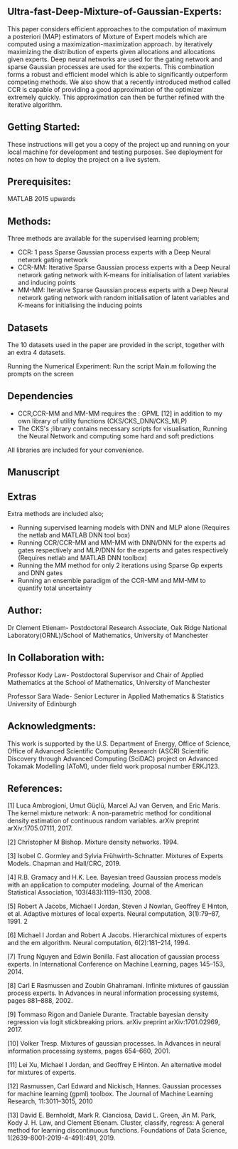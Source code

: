 Ultra-fast-Deep-Mixture-of-Gaussian-Experts:
---------------------------------------------
This paper considers efficient approaches to the computation of maximum a posteriori (MAP)
estimators of Mixture of Expert models which are computed using a maximization-maximization approach.
 by iteratively maximizing the distribution of experts given allocations
 and allocations given experts. 
 Deep neural networks are used for 
 the gating network and sparse Gaussian processes are used for the 
 experts. This combination forms a robust and efficient model which is able
 to significantly outperform competing methods. 
 We also show that a recently introduced method called CCR 
 is capable of providing a good approximation of the optimizer 
 extremely quickly. This approximation can then be further refined 
 with the iterative algorithm.

Getting Started:
---------------------------------
These instructions will get you a copy of the project up and running on your local machine for development and testing purposes. 
See deployment for notes on how to deploy the project on a live system.


Prerequisites:
-------------------------------
MATLAB 2015 upwards

Methods:
-------------------------------
Three methods are available for the supervised learning problem;
- CCR: 1 pass Sparse Gaussian process experts with a Deep Neural network gating network
- CCR-MM: Iterative Sparse Gaussian process experts with a Deep Neural network gating network with K-means for initialisation of latent variables 
and inducing points
- MM-MM: Iterative Sparse Gaussian process experts with a Deep Neural network gating network with random initialisation of latent variables 
and K-means for initialising the inducing points


Datasets
-----------------------------
The 10 datasets used in the paper are provided in the script, together with an extra 4 datasets.

Running the Numerical Experiment:
Run the script Main.m following the prompts on the screen

Dependencies
----------------------------
- CCR,CCR-MM and MM-MM requires the : GPML [12] in addition to my own library of utility functions (CKS/CKS_DNN/CKS_MLP)
- The CKS's ;library contains necessary scripts for visualisation, Running the Neural Network and computing some hard and soft predictions

All libraries are included for your convenience.

Manuscript
-----------------------------

Extras
--------------------------------------
Extra methods are included also;
- Running supervised learning models with DNN and MLP alone (Requires the netlab and MATLAB DNN tool box)
- Running CCR/CCR-MM and MM-MM with DNN/DNN for the experts ad gates respectively and MLP/DNN for the experts and gates respectively (Requires netlab and MATLAB DNN toolbox)
- Running the MM method for only 2 iterations using Sparse Gp experts and DNN gates
- Running an ensemble paradigm of the CCR-MM and MM-MM to quantify total uncertainty

Author:
--------------------------------
Dr Clement Etienam- Postdoctoral Research Associate, Oak Ridge National Laboratory(ORNL)/School of Mathematics, University of Manchester 

In Collaboration with:
---------------------------------
Professor Kody Law- Postdoctoral Supervisor and Chair of Applied Mathematics at the School of Mathematics, University of Manchester 

Professor Sara Wade- Senior Lecturer in Applied Mathematics & Statistics University of Edinburgh


Acknowledgments:
------------------------------
This work is supported by the U.S. Department of Energy, Office of Science, Office of Advanced Scientific Computing Research (ASCR) 
Scientific Discovery through Advanced Computing (SciDAC) project on Advanced Tokamak Modelling (AToM), under field work proposal number ERKJ123.

References:
----------------------------

[1] Luca Ambrogioni, Umut Güçlü, Marcel AJ van Gerven, and Eric Maris. The kernel mixture network: A non-parametric method for conditional density estimation 
of continuous random variables. arXiv preprint arXiv:1705.07111, 2017.

[2] Christopher M Bishop. Mixture density networks. 1994.

[3] Isobel C. Gormley and Sylvia Frühwirth-Schnatter. Mixtures of Experts Models. Chapman and Hall/CRC, 2019.

[4] R.B. Gramacy and H.K. Lee. Bayesian treed Gaussian process models with an application to computer modeling. Journal of the American Statistical Association, 103(483):1119–1130,
2008.

[5] Robert A Jacobs, Michael I Jordan, Steven J Nowlan, Geoffrey E Hinton, et al. Adaptive
mixtures of local experts. Neural computation, 3(1):79–87, 1991.
2

[6] Michael I Jordan and Robert A Jacobs. Hierarchical mixtures of experts and the em algorithm.
Neural computation, 6(2):181–214, 1994.

[7] Trung Nguyen and Edwin Bonilla. Fast allocation of gaussian process experts. In International
Conference on Machine Learning, pages 145–153, 2014.

[8] Carl E Rasmussen and Zoubin Ghahramani. Infinite mixtures of gaussian process experts. In
Advances in neural information processing systems, pages 881–888, 2002.

[9] Tommaso Rigon and Daniele Durante. Tractable bayesian density regression via logit stickbreaking
priors. arXiv preprint arXiv:1701.02969, 2017.

[10] Volker Tresp. Mixtures of gaussian processes. In Advances in neural information processing
systems, pages 654–660, 2001.

[11] Lei Xu, Michael I Jordan, and Geoffrey E Hinton. An alternative model for mixtures of experts.

[12] Rasmussen, Carl Edward and Nickisch, Hannes. Gaussian processes for machine learning (gpml) toolbox. The
Journal of Machine Learning Research, 11:3011–3015, 2010

[13] David E. Bernholdt, Mark R. Cianciosa, David L. Green, Jin M. Park, Kody J. H. Law, and
Clement Etienam. Cluster, classify, regress: A general method for learning discontinuous functions. Foundations of Data Science, 
1(2639-8001-2019-4-491):491, 2019.
